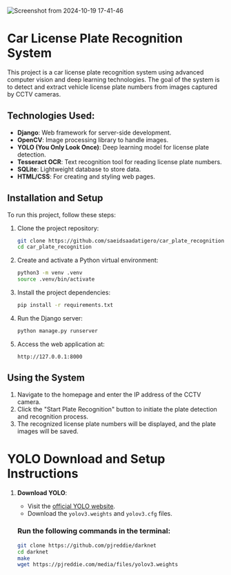 ![Screenshot from 2024-10-19 17-41-46](https://github.com/user-attachments/assets/a2117319-10dd-452a-9c67-82276d164984)


# Car License Plate Recognition System

This project is a car license plate recognition system using advanced computer vision and deep learning technologies. The goal of the system is to detect and extract vehicle license plate numbers from images captured by CCTV cameras.

## Technologies Used:
- **Django**: Web framework for server-side development.
- **OpenCV**: Image processing library to handle images.
- **YOLO (You Only Look Once)**: Deep learning model for license plate detection.
- **Tesseract OCR**: Text recognition tool for reading license plate numbers.
- **SQLite**: Lightweight database to store data.
- **HTML/CSS**: For creating and styling web pages.

## Installation and Setup

To run this project, follow these steps:

1. Clone the project repository:
   ```bash
   git clone https://github.com/saeidsaadatigero/car_plate_recognition.git
   cd car_plate_recognition
   ```

2. Create and activate a Python virtual environment:
   ```bash
   python3 -m venv .venv
   source .venv/bin/activate
   ```

3. Install the project dependencies:
   ```bash
   pip install -r requirements.txt
   ```

4. Run the Django server:
   ```bash
   python manage.py runserver
   ```

5. Access the web application at:
   ```
   http://127.0.0.1:8000
   ```

## Using the System
1. Navigate to the homepage and enter the IP address of the CCTV camera.
2. Click the "Start Plate Recognition" button to initiate the plate detection and recognition process.
3. The recognized license plate numbers will be displayed, and the plate images will be saved.


# YOLO Download and Setup Instructions

1. **Download YOLO**:
   - Visit the [official YOLO website](https://pjreddie.com/darknet/yolo/).
   - Download the `yolov3.weights` and `yolov3.cfg` files.

   ### Run the following commands in the terminal:
   ```bash
   git clone https://github.com/pjreddie/darknet
   cd darknet
   make
   wget https://pjreddie.com/media/files/yolov3.weights